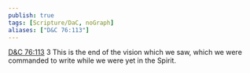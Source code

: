 ```yaml
---
publish: true
tags: [Scripture/DaC, noGraph]
aliases: ["D&C 76:113"]
---
```

[D&C 76:113](https://churchofjesuschrist.org/study/scriptures/dc-testament/dc/76?lang=eng&id=p113#p113) 3 This is the end of the vision which we saw, which we were commanded to write while we were yet in the Spirit.
